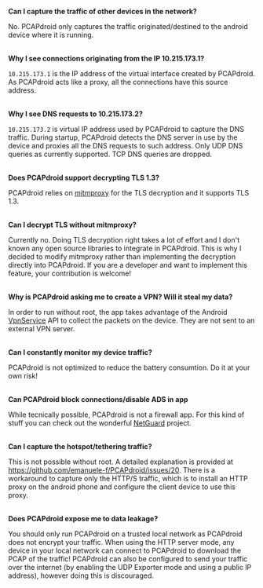 **Can I capture the traffic of other devices in the network?**

No. PCAPdroid only captures the traffic originated/destined to the android device where it is running.
<br/><br/>

**Why I see connections originating from the IP 10.215.173.1?**

`10.215.173.1` is the IP address of the virtual interface created by PCAPdroid. As PCAPdroid acts like a proxy, all the connections have this source address.
<br/><br/>

**Why I see DNS requests to 10.215.173.2?**

`10.215.173.2` is virtual IP address used by PCAPdroid to capture the DNS traffic. During startup, PCAPdroid detects the DNS server in use by the device and proxies all the DNS requests to such address. Only UDP DNS queries as currently supported. TCP DNS queries are dropped.
<br/><br/>

**Does PCAPdroid support decrypting TLS 1.3?**

PCAPdroid relies on [mitmproxy](https://mitmproxy.org/) for the TLS decryption and it supports TLS 1.3.
<br/><br/>

**Can I decrypt TLS without mitmproxy?**

Currently no. Doing TLS decryption right takes a lot of effort and I don't known any open source libraries to integrate in PCAPdroid. This is why I decided to modify mitmproxy rather than implementing the decryption directly into PCAPdroid. If you are a developer and want to implement this feature, your contribution is welcome!
<br/><br/>

**Why is PCAPdroid asking me to create a VPN? Will it steal my data?**

In order to run without root, the app takes advantage of the Android [VpnService](https://developer.android.com/reference/android/net/VpnService) API to collect the packets on the device. They are not sent to an external VPN server.
<br/><br/>

**Can I constantly monitor my device traffic?**

PCAPdroid is not optimized to reduce the battery consumtion. Do it at your own risk!
<br/><br/>

**Can PCAPdroid block connections/disable ADS in app**

While tecnically possible, PCAPdroid is not a firewall app. For this kind of stuff you can check out the wonderful [NetGuard](https://github.com/M66B/NetGuard) project.
<br/><br/>

**Can I capture the hotspot/tethering traffic?**

This is not possible without root. A detailed explanation is provided at https://github.com/emanuele-f/PCAPdroid/issues/20. There is a workaround to capture only the HTTP/S traffic, which is to install an HTTP proxy on the android phone and configure the client device to use this proxy.
<br/><br/>

**Does PCAPdroid expose me to data leakage?**

You should only run PCAPdroid on a trusted local network as PCAPdroid does not encrypt your traffic. When using the HTTP server mode, any device in your local network can connect to PCAPdroid to download the PCAP of the traffic! PCAPdroid can also be configured to send your traffic over the internet (by enabling the UDP Exporter mode and using a public IP address), however doing this is discouraged.
<br/><br/>
